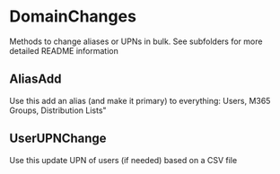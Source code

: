 # DomainChanges
Methods to change aliases or UPNs in bulk.
See subfolders for more detailed README information

## AliasAdd
Use this add an alias (and make it primary) to everything: Users, M365 Groups, Distribution Lists"

## UserUPNChange
Use this update UPN of users (if needed) based on a CSV file
